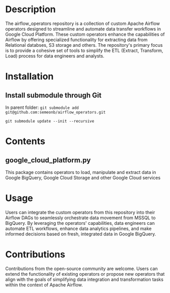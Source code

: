 # Description #
The airflow_operators repository is a collection of custom Apache Airflow operators designed to streamline and automate data transfer workflows in Google Cloud Platform.
These custom operators enhance the capabilities of Airflow by offering specialized functionality for extracting data from Relational databses, S3 storage and others.
The repository's primary focus is to provide a cohesive set of tools to simplify the ETL (Extract, Transform, Load) process for data engineers and analysts.

# Installation #

## Install submodule through Git ##
In parent folder:
`git submodule add git@github.com:semeonb/airflow_operators.git`

`git submodule update --init --recursive`


# Contents #

## google_cloud_platform.py ##
This package contains operators to load, manipulate and extract data in Google BigQuery, Google Cloud Storage and other Google Cloud services


# Usage # 
Users can integrate the custom operators from this repository into their Airflow DAGs to seamlessly orchestrate data movement from MSSQL to BigQuery. 
By leveraging the operators' capabilities, data engineers can automate ETL workflows, 
enhance data analytics pipelines, and make informed decisions based on fresh, integrated data in Google BigQuery.

# Contributions #
Contributions from the open-source community are welcome. 
Users can extend the functionality of existing operators or propose new operators 
that align with the goals of simplifying data integration and transformation tasks within the context of Apache Airflow.


